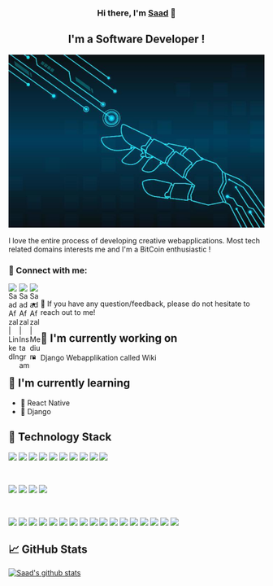 <h3 align="center">
Hi there, I'm <a href="https://www.linkedin.com/in/saad-afzal-67349031/" target="_blank" rel="noreferrer">Saad</a> 👋
</h3>

<h2 align="center">
I'm a Software Developer !
</h2> 

<p align="center">
  <a href="https://www.linkedin.com/in/saad-afzal-67349031/" target="_blank" rel="noreferrer"><img src="/robot-hand-connection-technology-vector.jpg" alt="my banner"></a>
</p>


I love the entire process of developing creative webapplications. Most tech related domains interests me and I'm a BitCoin enthusiastic ! 

### 🤝 Connect with me:

<a href="https://www.linkedin.com/in/saad-afzal-67349031/"><img align="left" src="https://raw.githubusercontent.com/yushi1007/yushi1007/main/images/linkedin.svg" alt="Saad Afzal | LinkedIn" width="21px"/></a>
<a href="https://www.instagram.com/cphwanderer/"><img align="left" src="https://raw.githubusercontent.com/yushi1007/yushi1007/main/images/instagram.svg" alt="Saad Afzal | Instagram" width="21px"/></a>
<a href="https://medium.com/@saad_afzal"><img align="left" src="https://raw.githubusercontent.com/yushi1007/yushi1007/main/images/medium.svg" alt="Saad Afzal | Medium" width="21px"/></a>
</br>
- 💬 If you have any question/feedback, please do not hesitate to reach out to me!

## 🔭 I'm currently working on

- Django Webapplikation called Wiki

## 🌱 I'm currently learning

- 📱 React Native 
- 📱 Django

## 💼 Technology Stack

![](https://img.shields.io/badge/Code-React-informational?style=flat&logo=react&color=61DAFB)
![](https://img.shields.io/badge/Code-JavaScript-informational?style=flat&logo=JavaScript&color=F7DF1E)
![](https://img.shields.io/badge/Code-HTML5-informational?style=flat&logo=HTML5&color=E34F26)
![](https://img.shields.io/badge/Code-PostgreSQL-informational?style=flat&logo=PostgreSQL&color=336791)
![](https://img.shields.io/badge/Code-SQLite-informational?style=flat&logo=SQLite&color=003B57)
![](https://img.shields.io/badge/Code-Python-informational?style=flat&logo=Python&color=003B57)
![](https://img.shields.io/badge/Java-ED8B00?style=for-the-badge&logo=java&logoColor=white)
![](https://img.shields.io/badge/C-00599C?style=for-the-badge&logo=c&logoColor=white)
![](https://img.shields.io/badge/fortran-%23734F96.svg?&style=for-the-badge&logo=fortran&logoColor=white)
![](https://img.shields.io/badge/microsoft%20sql%20server-%23CC2927.svg?&style=for-the-badge&logo=microsoft%20sql%20server&logoColor=white)

</br>

![](https://img.shields.io/badge/Style-Bootstrap-informational?style=flat&logo=Bootstrap&color=7952B3)
![](https://img.shields.io/badge/Style-CSS3-informational?style=flat&logo=CSS3&color=1572B6)
![](https://img.shields.io/badge/Style-styled--components-informational?style=flat&logo=styled-components&color=DB7093)
![](https://img.shields.io/badge/Style-Material--UI-informational?style=flat&logo=Material-UI&color=0081CB)


</br>


![](https://img.shields.io/badge/Tools-Heroku-informational?style=flat&logo=Heroku&color=430098)
![](https://img.shields.io/badge/Flask-000000?style=for-the-badge&logo=flask&logoColor=white)
![](https://img.shields.io/badge/django-%23092E20.svg?&style=for-the-badge&logo=django&logoColor=white)
![](https://img.shields.io/badge/pandas-%23150458.svg?&style=for-the-badge&logo=pandas&logoColor=white)
![](https://img.shields.io/badge/Microsoft_Azure-0089D6?style=for-the-badge&logo=microsoft-azure&logoColor=white)
![](https://img.shields.io/badge/Tools-Git-informational?style=flat&logo=Git&color=F05032)
![](https://img.shields.io/badge/Tools-GitHub-informational?style=flat&logo=GitHub&color=181717)
![](https://img.shields.io/badge/Bitbucket-330F63?style=for-the-badge&logo=bitbucket&logoColor=white)
![](https://img.shields.io/badge/jira-%230052CC.svg?&style=for-the-badge&logo=jira&logoColor=white)
![](https://img.shields.io/badge/atlassian-%230052CC.svg?&style=for-the-badge&logo=atlassian&logoColor=white)
![](https://img.shields.io/badge/confluence-%23172B4D.svg?&style=for-the-badge&logo=confluence&logoColor=white)
![](https://img.shields.io/badge/powershell-%235391FE.svg?&style=for-the-badge&logo=powershell&logoColor=white)
![](https://img.shields.io/badge/json-%23000000.svg?&style=for-the-badge&logo=json&logoColor=white)
![](https://img.shields.io/badge/docker-%232496ED.svg?&style=for-the-badge&logo=docker&logoColor=white)
![](https://img.shields.io/badge/kubernetes-%23326CE5.svg?&style=for-the-badge&logo=kubernetes&logoColor=white)
![](https://img.shields.io/badge/bitcoin-%23F7931A.svg?&style=for-the-badge&logo=bitcoin&logoColor=black)
![](https://img.shields.io/badge/ethereum-%233C3C3D.svg?&style=for-the-badge&logo=ethereum&logoColor=white)



## 📈 GitHub Stats 

[![Saad's github stats](https://github-readme-stats.vercel.app/api?username=sadodk)](https://github.com/sadodk)

